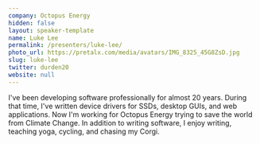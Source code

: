 ```yaml
---
company: Octopus Energy
hidden: false
layout: speaker-template
name: Luke Lee
permalink: /presenters/luke-lee/
photo_url: https://pretalx.com/media/avatars/IMG_8325_45G8ZsD.jpg
slug: luke-lee
twitter: durden20
website: null
---
```


I've been developing software professionally for almost 20 years. During that time, I've written device drivers for SSDs, desktop GUIs, and web applications. Now I'm working for Octopus Energy trying to save the world from Climate Change. In addition to writing software, I enjoy writing, teaching yoga, cycling, and chasing my Corgi.
